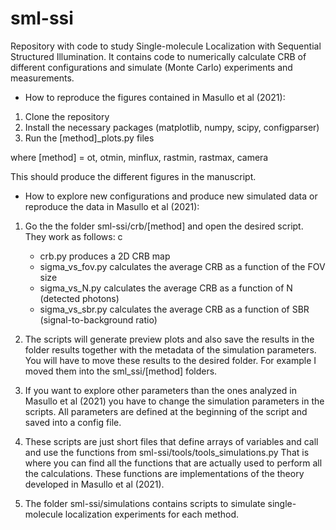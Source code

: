 # sml-ssi
Repository with code to study Single-molecule Localization with Sequential Structured Illumination. It contains code to numerically calculate CRB of different configurations and simulate (Monte Carlo) experiments and measurements.

- How to reproduce the figures contained in Masullo et al (2021):

1) Clone the repository
2) Install the necessary packages (matplotlib, numpy, scipy, configparser)
3) Run the  [method]_plots.py files

where [method] = ot, otmin, minflux, rastmin, rastmax, camera

This should produce the different figures in the manuscript.

- How to explore new configurations and produce new simulated data or reproduce the data in Masullo et al (2021):

1) Go the the folder sml-ssi/crb/[method] and open the desired script. They work as follows: c
   - crb.py produces a 2D CRB map
   - sigma_vs_fov.py calculates the average CRB as a function of the FOV size
   - sigma_vs_N.py calculates the average CRB as a function of N (detected photons)
   - sigma_vs_sbr.py calculates the average CRB as a function of SBR (signal-to-background ratio)
   
2) The scripts will generate preview plots and also save the results in the folder results together with the metadata of the simulation parameters.
You will have to move these results to the desired folder. For example I moved them into the sml_ssi/[method] folders.

3) If you want to explore other parameters than the ones analyzed in Masullo et al (2021) you have to change the simulation parameters in the scripts.
All parameters are defined at the beginning of the script and saved into a config file.

4) These scripts are just short files that define arrays of variables and call and use the functions from sml-ssi/tools/tools_simulations.py
That is where you can find all the functions that are actually used to perform all the calculations. 
These functions are implementations of the theory developed in Masullo et al (2021).

5) The folder sml-ssi/simulations contains scripts to simulate single-molecule localization experiments for each method.

